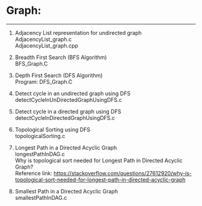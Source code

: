 # Graph:
--------
1. Adjacency List representation for undirected graph  
AdjacencyList_graph.c  
AdjacencyList_graph.cpp  
  
2. Breadth First Search (BFS Algorithm)  
BFS_Graph.C  
  
3. Depth First Search (DFS Algorithm)  
Program: DFS_Graph.C  
  
4. Detect cycle in an undirected graph using DFS  
detectCycleInUnDirectedGraphUsingDFS.c  
  
5. Detect cycle in a directed graph using DFS  
detectCycleInDirectedGraphUsingDFS.c  
  
6. Topological Sorting using DFS  
topologicalSorting.c  
  
7. Longest Path in a Directed Acyclic Graph  
longestPathInDAG.c  
Why is topological sort needed for Longest Path in Directed Acyclic Graph?  
Reference link: https://stackoverflow.com/questions/27612920/why-is-topological-sort-needed-for-longest-path-in-directed-acyclic-graph  
  
8. Smallest Path in a Directed Acyclic Graph  
smallestPathInDAG.c
